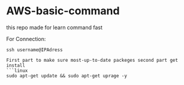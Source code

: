 # AWS-basic-command
this repo made for learn command fast

For Connection:
```linux
ssh username@IPAdress

First part to make sure most-up-to-date packeges second part get install
```linux
sudo apt-get update && sudo apt-get uprage -y
